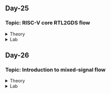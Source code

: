 ## Day-25

### Topic: RISC-V core RTL2GDS flow

<details>
  <summary>Theory</summary>
  
### 
  

  
</details>

<details>
  <summary>Lab</summary>
 
### 
  

  
</details>

## Day-26

### Topic: Introduction to mixed-signal flow

<details>
  <summary>Theory</summary>
  
### Understanding mixed signal design
  
**What is mixed signal design?**
  
* What is electronic signals?
  
Electronic signal is a message/information encoded by changing the voltage of an electric current and it is used to communicate within several devices
  
* Types of electronic signals
  
Analog and digital signals
  
* What kind of signal that is most available in the nature? 
  
Analog signals since every process produced analog signals instead of digital signals. Digital signals are usually being converted from the analog signals.
  
* Which signal does microcontrollers/microprocessors understand/speak?
  
Digital signals where those electronic devices only understand the signals digitally by using 1's and 0's 
  
* Since microprocessors/microcontrollers speak in digital form, but we need to get or take in analog signals, what to do?
  
Convert the digital signals to analog signals or vice versa using ADC/DAC
  
* **Mixed-signal chips** are those that at least partially deal with input signals whose precise values matter
  
  1. This broad class includes RF, Analog, Analog-to-Digital and Digital-to-Analog conversion
  2. More recently, a large number of Mixed-Signal chips where at least part of the chip design needs to measure signals with high precision
  3. These chips have very different Design and Process Technology demands than normal Digital circuits
  
### AMS: Analog and Mixed Signal (digital and analog)
  
**AMS flow**
  
![image](https://user-images.githubusercontent.com/118953917/218935017-b6e05d14-a790-4607-8612-a27c89c5b98b.png)

**Block diagram representation for mixed signal design**

![image](https://user-images.githubusercontent.com/118953917/218935237-12b92d40-67b3-4777-aec7-15b6ad7fc9c2.png)

### Exploring the example of VSDBabySoC
  
* RVMYTH processor --> digital block
* PLL --> analog block
* DAC --> analog block (for digital to analog conversion)
  
### Introduction to various files
  
* LEF (Library Exchange Format) file: physical properties such as width, height etc regarding the standard cells
  + tf (technology file) or tlef (technology lef) --> contains same information
  + Cell tf
  
* LIBerty file --> contains timing information of the cells
  
* gdsII and OASIS file --> GDSII is a file format similar to JPEG, DOCX, XLSX etc to enable a layout design to be transferred from one place to another (IP owner handoff to PD team, PD team to foundry for fabrication), to be viewed/used for verifications like Physical verification checks by EDA tools.
  
*Source: https://teamvlsi.com/2020/08/inputs-for-physical-design-physical-design-input-files.html*

![image](https://user-images.githubusercontent.com/118953917/218978973-19dae4f1-8f5a-4916-acdc-a9cfdf711425.png)

* PnR tool

The tool tries to place the standard cell in such a way that the design should have minimal congestions and the best timing. Every PnR tool provides various commands/switches so that users can optimize the design in a better way in terms of timing, congestion, area, and power as per their requirements.
  
* WHAT and WHY TO DO after getting the information?
  
This is why we need the following files:
  
  1. LEF file
  2. LIB file
  3. Tf files (tlu+ file)
  
*Source: https://www.slideshare.net/vlsisyst/vlsi-physical-design-flow*
  
![image](https://user-images.githubusercontent.com/118953917/218981759-27c9b056-ae06-481c-8ac1-826549041f43.png)
  
* Sources of various files
  
*Source: notes are taken from lecture slides*
  
![image](https://user-images.githubusercontent.com/118953917/218983204-5a925e58-9748-4ec4-902d-9c804e265cbd.png)
  
### Discovering IP cores
  
**What are IP cores?**
  
* An IP core consists of a block of logic or data that is used in a semiconductor chip.
  
* It is usually the intellectual property of a particular person or company. IP cores are used when making a fieldprogrammable gate array (FPGA) or application-specific integrated circuit (ASIC).
  
* IP cores are created throughout the design process and can be turned into components for reuse.
  
* There are different categories for IP cores including hard IP cores and soft IP cores.
  
* The soft IP core , can be customized during the physical design phase and mapped to any process technology.
 
* A hard IP core is one that has the logic implementation and the physical implementation. In other words, the physicallayout of a hard macro-IP is finished and fixed in a particular process technology.
  
**How it works in semiconductor industry**
  
*Source: notes are taken from lecture slides*
  
![image](https://user-images.githubusercontent.com/118953917/218985408-52ba048f-00c0-49bf-b1af-694b6094a823.png)

  
</details>

<details>
  <summary>Lab</summary>
 
### 
  

  
</details>
